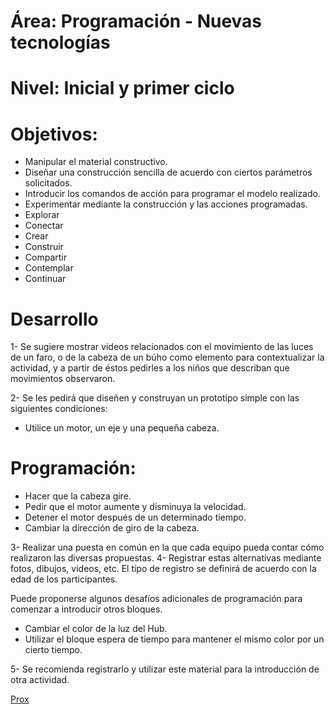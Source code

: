 
# Área: Programación - Nuevas tecnologías

# Nivel: Inicial y primer ciclo

# Objetivos:

* Manipular el material constructivo.
* Diseñar una construcción sencilla de acuerdo con ciertos parámetros solicitados.
* Introducir los comandos de acción para programar el modelo realizado.
* Experimentar mediante la construcción y las acciones programadas.
* Explorar
* Conectar
* Crear
* Construir
* Compartir
* Contemplar
* Continuar

# Desarrollo

1- Se sugiere mostrar videos relacionados con el movimiento de las luces de un faro, o de la cabeza de un búho como elemento para contextualizar la actividad, y a partir de éstos pedirles a los niños que describan que movimientos observaron.

2- Se les pedirá que diseñen y construyan un prototipo simple con las siguientes condiciones:

* Utilice un motor, un eje y una pequeña cabeza.

# Programación:

* Hacer que la cabeza gire.
* Pedir que el motor aumente y disminuya la velocidad.
* Detener el motor después de un determinado tiempo. 
* Cambiar la dirección de giro de la cabeza.
 
3- Realizar una puesta en común en la que cada equipo pueda contar cómo realizaron las diversas propuestas.
4- Registrar estas alternativas mediante fotos, dibujos, videos, etc. El tipo de registro se definirá de acuerdo con la edad de los participantes.

Puede proponerse algunos desafíos adicionales de programación para comenzar a introducir otros bloques.

* Cambiar el color de la luz del Hub.
* Utilizar el bloque espera de tiempo para mantener el mismo color por un cierto tiempo.

5- Se recomienda registrarlo y utilizar este material para la introducción de otra actividad.

[Prox](WeDo2.md)
